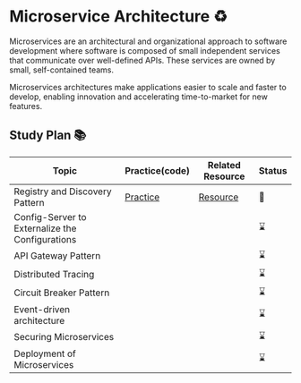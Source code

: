 # Microservice Architecture ♻️

Microservices are an architectural and organizational approach to software development where software is composed of small independent services that communicate over well-defined APIs. These services are owned by small, self-contained teams.

Microservices architectures make applications easier to scale and faster to develop, enabling innovation and accelerating time-to-market for new features.

## Study Plan 📚

|Topic|Practice(code)|Related Resource|Status|
|-----|--------------|----------------|------|
|Registry and Discovery Pattern|[Practice](https://github.com/abbos0123/Microservices/tree/main/Microservice-Architecture/Registry%20and%20Discovery%20Pattern/Practice)|[Resource](https://github.com/abbos0123/Microservices/tree/main/Microservice-Architecture/Registry%20and%20Discovery%20Pattern/Resource)|:book:|
|Config-Server to Externalize the Configurations|||:hourglass:|
|API Gateway Pattern|||:hourglass:|
|Distributed Tracing|||:hourglass:|
|Circuit Breaker Pattern|||:hourglass:|
|Event-driven architecture|||:hourglass:|
|Securing Microservices|||:hourglass:|
|Deployment of Microservices|||:hourglass:|
